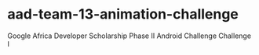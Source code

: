 # aad-team-13-animation-challenge
Google Africa Developer Scholarship Phase II Android Challenge Challenge I
